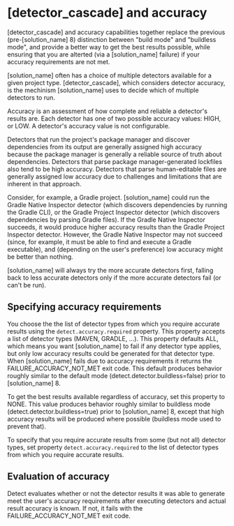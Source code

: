 # [detector_cascade] and accuracy

[detector_cascade] and accuracy capabilities together replace the previous (pre-[solution_name] 8) distinction between "build mode" and "buildless mode",
and provide a better way to get the best results possible, while ensuring that you are alterted (via a [solution_name] failure)
if your accuracy requirements are not met.

[solution_name] often has a choice of multiple detectors available for a given project type.
[detector_cascade], which considers detector accuracy, is the mechinism [solution_name] uses to decide which of multiple detectors to run.

Accuracy is an assessment of how complete and reliable a detector's results are. Each detector has one of two possible accuracy values: HIGH, or LOW.
A detector's accuracy value is not configurable.

Detectors that run the project's package manager and
discover dependencies from its output are generally assigned high accuracy because the package manager is generally a reliable source of truth
about dependencies.
Detectors that parse package manager-generated lockfiles also tend to be high accuracy.
Detectors that parse human-editable files are generally assigned low accuracy due to challenges and limitations that are inherent in that approach.

Consider, for example, a Gradle project.
[solution_name] could run the Gradle Native Inspector detector
(which discovers dependencies by running the Gradle CLI), or the
Gradle Project Inspector detector (which discovers dependencies by parsing Gradle files).
If the Gradle Native Inspector succeeds, it would produce higher accuracy results than the Gradle Project Inspector detector.
However, the Gradle Native Inspector may not succeed (since, for example, it must be able to find and execute a Gradle executable),
and (depending on the user's preference) low accuracy might be better than nothing.

[solution_name] will always try the more accurate detectors first, falling back to less accurate detectors only if the more accurate
detectors fail (or can't be run). 

## Specifying accuracy requirements

You choose the the list of detector types from which you require accurate results using the `detect.accuracy.required` property.
This property accepts a list of detector types (MAVEN, GRADLE, ...).
This property defaults ALL, which means you want [solution_name] to fail if any detector type applies, but
only low accuracy results could be generated for that detector type.
When [solution_name] fails due to accuracy requirements it returns the FAILURE_ACCURACY_NOT_MET exit code.
This default produces behavior roughly similar to the default mode (detect.detector.buildless=false) prior to [solution_name] 8.

To get the best results available regardless of accuracy, set this property to NONE.
This value produces behavior roughly similar to buildless mode (detect.detector.buildless=true) prior to [solution_name] 8,
except that high accuracy results will be produced where possible (buildless mode used to prevent that).

To specify that you require accurate results from some (but not all) detector types, set property
`detect.accuracy.required` to the list of detector types from which you require accurate results.

## Evaluation of accuracy

Detect evaluates whether or not the detector results it was able to generate meet the user's accuracy requirements after
executing detectors and actual result accuracy is known. If not, it fails with the FAILURE_ACCURACY_NOT_MET exit code.







